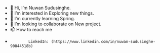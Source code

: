 - 👋 Hi, I’m Nuwan Sudusinghe.
- 👀 I’m interested in Exploring new things.
- 🌱 I’m currently learning Spring.
- 💞️ I’m looking to collaborate on New project.
- 📫 How to reach me 
-             LinkedIn: (https://www.linkedin.com/in/nuwan-sudusinghe-90844518b)

<!---
ArcReactive/ArcReactive is a ✨ special ✨ repository because its `README.md` (this file) appears on your GitHub profile.
You can click the Preview link to take a look at your changes.
--->
